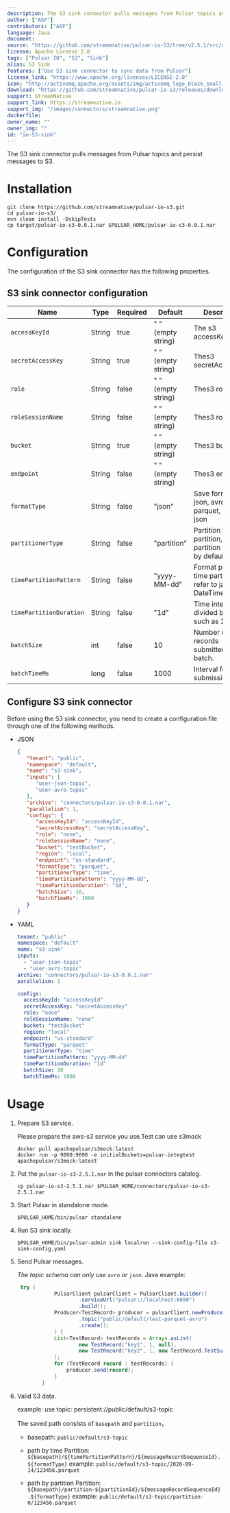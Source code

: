 ```yaml
---
description: The S3 sink connector pulls messages from Pulsar topics and persist messages to S3.
author: ["ASF"]
contributors: ["ASF"]
language: Java
document: 
source: "https://github.com/streamnative/pulsar-io-S3/tree/v2.5.1/src/main/java/org/apache/pulsar/ecosystem/io/activemq"
license: Apache License 2.0
tags: ["Pulsar IO", "S3", "Sink"]
alias: S3 Sink
features: ["Use S3 sink connector to sync data from Pulsar"]
license_link: "https://www.apache.org/licenses/LICENSE-2.0"
icon: "http://activemq.apache.org/assets/img/activemq_logo_black_small.png"
download: "https://github.com/streamnative/pulsar-io-s3/releases/download/v2.5.1/pulsar-io-S3-2.5.1.nar"
support: StreamNative
support_link: https://streamnative.io
support_img: "/images/connectors/streamnative.png"
dockerfile: 
owner_name: ""
owner_img: ""
id: "io-S3-sink"
---
```


The S3 sink connector pulls messages from Pulsar topics and persist messages to S3.

# Installation

```
git clone https://github.com/streamnative/pulsar-io-s3.git
cd pulsar-io-s3/
mvn clean install -DskipTests
cp target/pulsar-io-s3-0.0.1.nar $PULSAR_HOME/pulsar-io-s3-0.0.1.nar
```

# Configuration 

The configuration of the S3 sink connector has the following properties.

## S3 sink connector configuration

| Name | Type|Required | Default | Description |
|------|----------|----------|---------|-------------|
| `accessKeyId` |String| true | " " (empty string) | The s3 accessKeyId. |
| `secretAccessKey` | String| true | " " (empty string) | Thes3 secretAccessKey. |
| `role` | String |false | " " (empty string) | Thes3 role. |
| `roleSessionName` | String|false | " " (empty string) | Thes3 role. |
| `bucket` | String|true | " " (empty string) | Thes3 bucket. |
| `endpoint` | String|false | " " (empty string) | Thes3 endpoint. |
| `formatType` | String|false | "json" | Save format type, json, avro, parquet, default json |
| `partitionerType` | String|false |"partition" | Partition type, by partition, by time, partition is used by default. |
| `timePartitionPattern` | String|false |"yyyy-MM-dd" | Format pattern by time partition, refer to java DateTimeFormat. |
| `timePartitionDuration` | String|false |"1d" | Time interval divided by time, such as 1d, 1h. |
| `batchSize` | int |false |10 | Number of records submitted in batch. |
| `batchTimeMs` | long |false |1000 | Interval for batch submission. |

## Configure S3 sink connector

Before using the S3 sink connector, you need to create a configuration file through one of the following methods.

* JSON 

    ```json
    {
       "tenant": "public",
       "namespace": "default",
       "name": "s3-sink",
       "inputs": [
          "user-json-topic",
          "user-avro-topic"
       ],
       "archive": "connectors/pulsar-io-s3-0.0.1.nar",
       "parallelism": 1,
       "configs": {
          "accessKeyId": "accessKeyId",
          "secretAccessKey": "secretAccessKey",
          "role": "none",
          "roleSessionName": "none",
          "bucket": "testBucket",
          "region": "local",
          "endpoint": "us-standard",
          "formatType": "parquet",
          "partitionerType": "time",
          "timePartitionPattern": "yyyy-MM-dd",
          "timePartitionDuration": "1d",
          "batchSize": 10,
          "batchTimeMs": 1000
       }
    }
    ```

* YAML

    ```yaml
    tenant: "public"
    namespace: "default"
    name: "s3-sink"
    inputs: 
      - "user-json-topic"
      - "user-avro-topic"
    archive: "connectors/pulsar-io-s3-0.0.1.nar"
    parallelism: 1
    
    configs:
      accessKeyId: "accessKeyId"
      secretAccessKey: "secretAccessKey"
      role: "none"
      roleSessionName: "none"
      bucket: "testBucket"
      region: "local"
      endpoint: "us-standard"
      formatType: "parquet"
      partitionerType: "time"
      timePartitionPattern: "yyyy-MM-dd"
      timePartitionDuration: "1d"
      batchSize: 10
      batchTimeMs: 1000
    ```

# Usage

1. Prepare S3 service.

    Please prepare the aws-s3 service you use.Test can use s3mock

    ```
    docker pull apachepulsar/s3mock:latest
    docker run -p 9090:9090 -e initialBuckets=pulsar-integtest apachepulsar/s3mock:latest
    ```

2. Put the `pulsar-io-s3-2.5.1.nar` in the pulsar connectors catalog.

    ```
    cp pulsar-io-s3-2.5.1.nar $PULSAR_HOME/connectors/pulsar-io-s3-2.5.1.nar
    ```

3. Start Pulsar in standalone mode.

    ```
    $PULSAR_HOME/bin/pulsar standalone
    ```

4. Run S3 sink locally.

    ```
    $PULSAR_HOME/bin/pulsar-admin sink localrun --sink-config-file s3-sink-config.yaml
    ```

5. Send Pulsar messages.

    *The topic schema can only use `avro` or `json`.*
    Java example:
    ```java
     try (
                PulsarClient pulsarClient = PulsarClient.builder()
                        .serviceUrl("pulsar://localhost:6650")
                        .build();
                Producer<TestRecord> producer = pulsarClient.newProducer(Schema.AVRO(TestRecord.class))
                        .topic("public/default/test-parquet-avro")
                        .create();
                ) {
                List<TestRecord> testRecords = Arrays.asList(
                        new TestRecord("key1", 1, null),
                        new TestRecord("key2", 1, new TestRecord.TestSubRecord("aaa"))
                );
                for (TestRecord record : testRecords) {
                    producer.send(record);
                }
            }
    ```

6. Valid S3 data.

    example: 
    use topic:  persistent://public/default/s3-topic

    The saved path consists of `basepath` and `partition`，
    
    - basepath: `public/default/s3-topic`
    - path by time Partition: `${basepath}/${timePartitionPattern}/${messageRecordSequenceId}.${formatType}`
        example: `public/default/s3-topic/2020-09-14/123456.parquet`
       
    - path by partition Partition: `${basepath}/partition-${partitionId}/${messageRecordSequenceId}.${formatType}`
        example: `public/default/s3-topic/partition-0/123456.parquet`